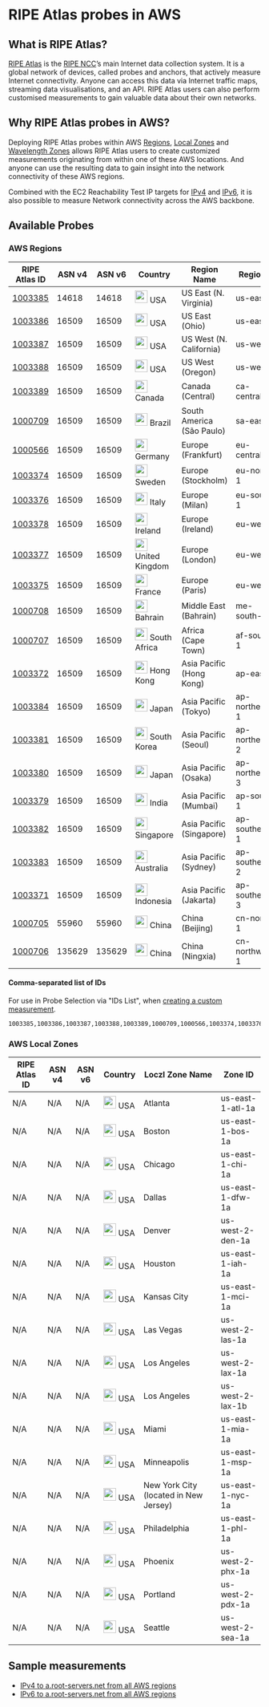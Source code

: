 # RIPE Atlas probes in AWS

## What is RIPE Atlas?
[RIPE Atlas](https://atlas.ripe.net/landing/about/) is the [RIPE NCC](https://www.ripe.net/)’s main Internet data collection system. It is a global network of devices, called probes and anchors, that actively measure Internet connectivity. Anyone can access this data via Internet traffic maps, streaming data visualisations, and an API. RIPE Atlas users can also perform customised measurements to gain valuable data about their own networks.

## Why RIPE Atlas probes in AWS?
Deploying RIPE Atlas probes within AWS [Regions](https://aws.amazon.com/about-aws/global-infrastructure/regions_az/), [Local Zones](https://aws.amazon.com/about-aws/global-infrastructure/localzones/) and [Wavelength Zones](https://aws.amazon.com/wavelength/features/) allows RIPE Atlas users to create customized measurements originating from within one of these AWS locations. And anyone can use the resulting data to gain insight into the network connectivity of these AWS regions. 

Combined with the EC2 Reachability Test IP targets for [IPv4](http://ec2-reachability.amazonaws.com/) and [IPv6](http://ipv6.ec2-reachability.amazonaws.com/), it is also possible to measure Network connectivity across the AWS backbone. 

## Available Probes

### AWS Regions


| RIPE Atlas ID | ASN v4 | ASN v6 | Country	| Region Name | Region ID |
| --- | --- | --- | --- | --- | --- |
| [1003385](https://atlas.ripe.net/probes/1003385/) |	14618 | 14618 | <img src="../../raw/main/images/flags/us.svg" width="25px"> USA | US East (N. Virginia) | us-east-1 |
| [1003386](https://atlas.ripe.net/probes/1003386/) |	16509 | 16509 | <img src="../../raw/main/images/flags/us.svg" width="25px"> USA | US East (Ohio) | us-east-2 |
| [1003387](https://atlas.ripe.net/probes/1003387/) |	16509 | 16509 | <img src="../../raw/main/images/flags/us.svg" width="25px"> USA | US West (N. California) | us-west-1 |
| [1003388](https://atlas.ripe.net/probes/1003388/) |	16509 | 16509 | <img src="../../raw/main/images/flags/us.svg" width="25px"> USA | US West (Oregon) | us-west-2 |
| [1003389](https://atlas.ripe.net/probes/1003389/) |	16509 | 16509 | <img src="../../raw/main/images/flags/ca.svg" width="25px"> Canada | Canada (Central) | ca-central-1 |
| [1000709](https://atlas.ripe.net/probes/1000709/) |	16509 | 16509 | <img src="../../raw/main/images/flags/br.svg" width="25px"> Brazil | South America (São Paulo) | sa-east-1 |
| [1000566](https://atlas.ripe.net/probes/1000566/) |	16509 | 16509 | <img src="../../raw/main/images/flags/de.svg" width="25px"> Germany | Europe (Frankfurt) | eu-central-1 |
| [1003374](https://atlas.ripe.net/probes/1003374/) |	16509 | 16509 | <img src="../../raw/main/images/flags/se.svg" width="25px"> Sweden | Europe (Stockholm) | eu-north-1 |
| [1003376](https://atlas.ripe.net/probes/1003376/) |	16509 | 16509 | <img src="../../raw/main/images/flags/it.svg" width="25px"> Italy | Europe (Milan) | eu-south-1 |
| [1003378](https://atlas.ripe.net/probes/1003378/) |	16509 | 16509 | <img src="../../raw/main/images/flags/ie.svg" width="25px"> Ireland | Europe (Ireland) | eu-west-1 |
| [1003377](https://atlas.ripe.net/probes/1003377/) |	16509 | 16509 | <img src="../../raw/main/images/flags/gb.svg" width="25px"> United Kingdom | Europe (London) | eu-west-2 |
| [1003375](https://atlas.ripe.net/probes/1003375/) |	16509 | 16509 | <img src="../../raw/main/images/flags/fr.svg" width="25px"> France | Europe (Paris) | eu-west-3 |
| [1000708](https://atlas.ripe.net/probes/1000708/) |	16509 | 16509 | <img src="../../raw/main/images/flags/bh.svg" width="25px"> Bahrain | Middle East (Bahrain) | me-south-1 |
| [1000707](https://atlas.ripe.net/probes/1000707/) |	16509 | 16509 | <img src="../../raw/main/images/flags/za.svg" width="25px"> South Africa | Africa (Cape Town) | af-south-1 |
| [1003372](https://atlas.ripe.net/probes/1003372/) |	16509 | 16509 | <img src="../../raw/main/images/flags/hk.svg" width="25px"> Hong Kong | Asia Pacific (Hong Kong) | ap-east-1 |
| [1003384](https://atlas.ripe.net/probes/1003384/) |	16509 | 16509 | <img src="../../raw/main/images/flags/jp.svg" width="25px"> Japan | Asia Pacific (Tokyo) | ap-northeast-1	|
| [1003381](https://atlas.ripe.net/probes/1003381/) |	16509 | 16509 | <img src="../../raw/main/images/flags/kr.svg" width="25px"> South Korea | Asia Pacific (Seoul) | ap-northeast-2	|
| [1003380](https://atlas.ripe.net/probes/1003380/) |	16509 | 16509 | <img src="../../raw/main/images/flags/jp.svg" width="25px"> Japan | Asia Pacific (Osaka) | ap-northeast-3	|
| [1003379](https://atlas.ripe.net/probes/1003379/) |	16509 | 16509 | <img src="../../raw/main/images/flags/in.svg" width="25px"> India | Asia Pacific (Mumbai) | ap-south-1	|
| [1003382](https://atlas.ripe.net/probes/1003382/) |	16509 | 16509 | <img src="../../raw/main/images/flags/sg.svg" width="25px"> Singapore | Asia Pacific (Singapore) | ap-southeast-1	|
| [1003383](https://atlas.ripe.net/probes/1003383/) |	16509 | 16509 | <img src="../../raw/main/images/flags/au.svg" width="25px"> Australia | Asia Pacific (Sydney) | ap-southeast-2	|
| [1003371](https://atlas.ripe.net/probes/1003371/) |	16509 | 16509 | <img src="../../raw/main/images/flags/id.svg" width="25px"> Indonesia | Asia Pacific (Jakarta) | ap-southeast-3	|
| [1000705](https://atlas.ripe.net/probes/1000705/) |	55960 | 55960 | <img src="../../raw/main/images/flags/cn.svg" width="25px"> China | China (Beijing) | cn-north-1	|
| [1000706](https://atlas.ripe.net/probes/1000706/) |	135629 | 135629 | <img src="../../raw/main/images/flags/cn.svg" width="25px"> China | China (Ningxia) | cn-northwest-1|

#### Comma-separated list of IDs
For use in Probe Selection via "IDs List", when [creating a custom measurement](https://atlas.ripe.net/measurements/form/).

```
1003385,1003386,1003387,1003388,1003389,1000709,1000566,1003374,1003376,1003378,1003377,1003375,1000708,1000707,1003372,1003384,1003381,1003380,1003379,1003382,1003383,1003371,1000705,1000706
```


### AWS Local Zones


| RIPE Atlas ID | ASN v4 | ASN v6 | Country	| Loczl Zone Name | Zone ID |
| --- | --- | --- | --- | --- | --- |
| N/A |	N/A | N/A | <img src="../../raw/main/images/flags/us.svg" width="25px"> USA | Atlanta | us-east-1-atl-1a |
| N/A |	N/A | N/A | <img src="../../raw/main/images/flags/us.svg" width="25px"> USA | Boston | us-east-1-bos-1a |
| N/A |	N/A | N/A | <img src="../../raw/main/images/flags/us.svg" width="25px"> USA | Chicago | us-east-1-chi-1a |
| N/A |	N/A | N/A | <img src="../../raw/main/images/flags/us.svg" width="25px"> USA | Dallas | us-east-1-dfw-1a |
| N/A |	N/A | N/A | <img src="../../raw/main/images/flags/us.svg" width="25px"> USA | Denver | us-west-2-den-1a |
| N/A |	N/A | N/A | <img src="../../raw/main/images/flags/us.svg" width="25px"> USA | Houston | us-east-1-iah-1a |
| N/A |	N/A | N/A | <img src="../../raw/main/images/flags/us.svg" width="25px"> USA | Kansas City | us-east-1-mci-1a |
| N/A |	N/A | N/A | <img src="../../raw/main/images/flags/us.svg" width="25px"> USA | Las Vegas | us-west-2-las-1a |
| N/A |	N/A | N/A | <img src="../../raw/main/images/flags/us.svg" width="25px"> USA | Los Angeles | us-west-2-lax-1a |
| N/A |	N/A | N/A | <img src="../../raw/main/images/flags/us.svg" width="25px"> USA | Los Angeles | us-west-2-lax-1b |
| N/A |	N/A | N/A | <img src="../../raw/main/images/flags/us.svg" width="25px"> USA | Miami | us-east-1-mia-1a |
| N/A |	N/A | N/A | <img src="../../raw/main/images/flags/us.svg" width="25px"> USA | Minneapolis | us-east-1-msp-1a |
| N/A |	N/A | N/A | <img src="../../raw/main/images/flags/us.svg" width="25px"> USA | New York City (located in New Jersey) | us-east-1-nyc-1a |
| N/A |	N/A | N/A | <img src="../../raw/main/images/flags/us.svg" width="25px"> USA | Philadelphia | us-east-1-phl-1a |
| N/A |	N/A | N/A | <img src="../../raw/main/images/flags/us.svg" width="25px"> USA | Phoenix | us-west-2-phx-1a |
| N/A |	N/A | N/A | <img src="../../raw/main/images/flags/us.svg" width="25px"> USA | Portland | us-west-2-pdx-1a |
| N/A |	N/A | N/A | <img src="../../raw/main/images/flags/us.svg" width="25px"> USA | Seattle | us-west-2-sea-1a |

## Sample measurements

* [IPv4 to a.root-servers.net from all AWS regions](https://atlas.ripe.net/measurements/43594553/)
* [IPv6 to a.root-servers.net from all AWS regions](https://atlas.ripe.net/measurements/43594554/)
